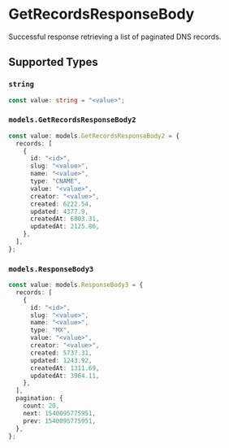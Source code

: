 # GetRecordsResponseBody

Successful response retrieving a list of paginated DNS records.


## Supported Types

### `string`

```typescript
const value: string = "<value>";
```

### `models.GetRecordsResponseBody2`

```typescript
const value: models.GetRecordsResponseBody2 = {
  records: [
    {
      id: "<id>",
      slug: "<value>",
      name: "<value>",
      type: "CNAME",
      value: "<value>",
      creator: "<value>",
      created: 6222.54,
      updated: 4377.9,
      createdAt: 6803.31,
      updatedAt: 2125.86,
    },
  ],
};
```

### `models.ResponseBody3`

```typescript
const value: models.ResponseBody3 = {
  records: [
    {
      id: "<id>",
      slug: "<value>",
      name: "<value>",
      type: "MX",
      value: "<value>",
      creator: "<value>",
      created: 5737.31,
      updated: 1243.92,
      createdAt: 1311.69,
      updatedAt: 3964.11,
    },
  ],
  pagination: {
    count: 20,
    next: 1540095775951,
    prev: 1540095775951,
  },
};
```

